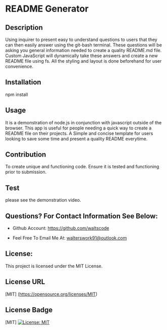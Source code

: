 # README Generator
  
## Description
Using inquirer to present easy to understand questions to users that they can then easily answer using the git-bash terminal. These questions will be asking you general information needed to create a quality README.md file. Custom JavaScript will dynamically take these answers and create a new README file using fs. All the styling and layout is done beforehand for user convenience.

## Installation
npm install

## Usage
It is a demonstration of node.js in conjunction with javascript outside of the browser. This app is useful for people needing a quick way to create a README file on their projects. A Simple and concise template for users looking to save some time and present a quality README everytime.

## Contribution
To create unique and functioning code. Ensure it is tested and functioning prior to submission. 

## Test
please see the demonstration video.

## Questions? For Contact Information See Below:

- Github Account: https://github.com/waltscode

- Feel Free To Email Me At: walterswork91@outlook.com

## License:
This project is licensed under the MIT License.

## License URL
[MIT] (https://opensource.org/licenses/MIT)

## License Badge
[MIT] [![License: MIT](https://img.shields.io/badge/License-MIT-yellow.svg)](https://opensource.org/licenses/MIT)

